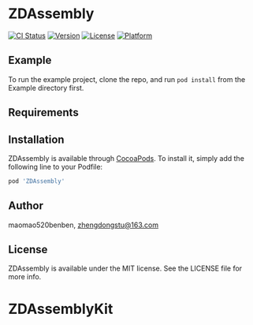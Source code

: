 # ZDAssembly

[![CI Status](https://img.shields.io/travis/maomao520benben/ZDAssembly.svg?style=flat)](https://travis-ci.org/maomao520benben/ZDAssembly)
[![Version](https://img.shields.io/cocoapods/v/ZDAssembly.svg?style=flat)](https://cocoapods.org/pods/ZDAssembly)
[![License](https://img.shields.io/cocoapods/l/ZDAssembly.svg?style=flat)](https://cocoapods.org/pods/ZDAssembly)
[![Platform](https://img.shields.io/cocoapods/p/ZDAssembly.svg?style=flat)](https://cocoapods.org/pods/ZDAssembly)

## Example

To run the example project, clone the repo, and run `pod install` from the Example directory first.

## Requirements

## Installation

ZDAssembly is available through [CocoaPods](https://cocoapods.org). To install
it, simply add the following line to your Podfile:

```ruby
pod 'ZDAssembly'
```

## Author

maomao520benben, zhengdongstu@163.com

## License

ZDAssembly is available under the MIT license. See the LICENSE file for more info.
# ZDAssemblyKit
